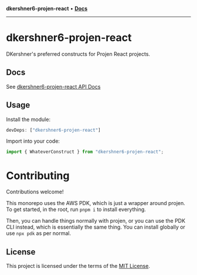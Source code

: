 **dkershner6-projen-react** • [**Docs**](globals.md)

***

# dkershner6-projen-react

DKershner's preferred constructs for Projen React projects.

## Docs

See [dkershner6-projen-react API Docs](docs/modules.md)

## Usage

Install the module:

```typescript
devDeps: ["dkershner6-projen-react"]
```

Import into your code:

```typescript
import { WhateverConstruct } from "dkershner6-projen-react";
```

# Contributing

Contributions welcome!

This monorepo uses the AWS PDK, which is just a wrapper around projen. To get started, in the root, run `pnpm i` to install everything.

Then, you can handle things normally with projen, or you can use the PDK CLI instead, which is essentially the same thing. You can install globally or use `npx pdk` as per normal.

## License

This project is licensed under the terms of the [MIT License](LICENSE.md).
